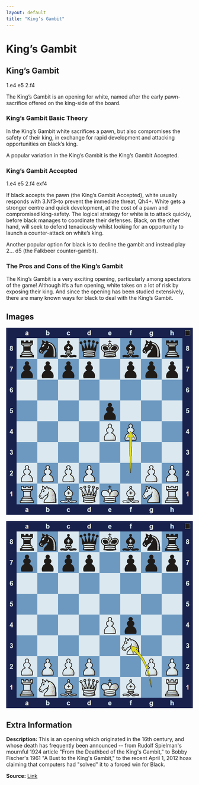 ```yaml
---
layout: default
title: "King’s Gambit"
---
```



# King’s Gambit



## King’s Gambit

1.e4 e5 2.f4

The King’s Gambit is an opening for white, named after the early pawn-sacrifice offered on the king-side of the board.

### King’s Gambit Basic Theory

In the King’s Gambit white sacrifices a pawn, but also compromises the safety of their king, in exchange for rapid development and attacking opportunities on black’s king.

A popular variation in the King’s Gambit is the King’s Gambit Accepted.

### King’s Gambit Accepted

1.e4 e5 2.f4 exf4

If black accepts the pawn (the King’s Gambit Accepted), white usually responds with 3.Nf3–to prevent the immediate threat, Qh4+. White gets a stronger centre and quick development, at the cost of a pawn and compromised king-safety. The logical strategy for white is to attack quickly, before black manages to coordinate their defenses. Black, on the other hand, will seek to defend tenaciously whilst looking for an opportunity to launch a counter-attack on white’s king.

Another popular option for black is to decline the gambit and instead play 2… d5 (the Falkbeer counter-gambit).

### The Pros and Cons of the King’s Gambit

The King’s Gambit is a very exciting opening, particularly among spectators of the game! Although it’s a fun opening, white takes on a lot of risk by exposing their king. And since the opening has been studied extensively, there are many known ways for black to deal with the King’s Gambit.



## Images

![kings-gambit](../images/kings-gambit-1.png)

![kings-gambit](../images/kings-gambit-2.png)



## Extra Information
**Description:** This is an opening which originated in the 16th century, and whose death has frequently been announced -- from Rudolf Spielman's mournful 1924 article "From the Deathbed of the King's Gambit," to Bobby Fischer's 1961 "A Bust to the King's Gambit," to the recent April 1, 2012 hoax claiming that computers had "solved" it to a forced win for Black.

**Source:** [Link](https://www.chess.com/article/view/the-history-of-the-kings-gambit)
